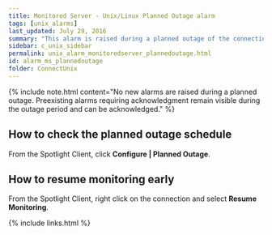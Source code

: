 ```yaml
---
title: ﻿Monitored Server - Unix/Linux Planned Outage alarm
tags: [unix_alarms]
last_updated: July 29, 2016
summary: "This alarm is raised during a planned outage of the connection. Spotlight will resume monitoring the service at the end of the planned outage period."
sidebar: c_unix_sidebar
permalink: unix_alarm_monitoredserver_plannedoutage.html
id: alarm_ms_plannedoutage
folder: ConnectUnix
---
```


{% include note.html content="No new alarms are raised during a planned outage. Preexisting alarms requiring acknowledgment remain visible during the outage period and can be acknowledged." %}


## How to check the planned outage schedule

From the Spotlight Client, click **Configure \| Planned Outage**.

## How to resume monitoring early

From the Spotlight Client, right click on the connection and select **Resume Monitoring**.

{% include links.html %}
